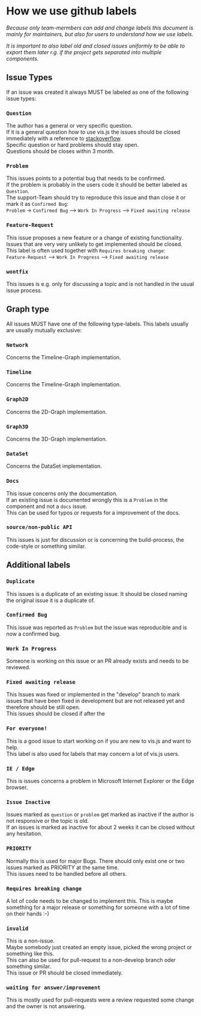 # How we use github labels

*Because only team-mermbers can add and change labels this document is mainly for maintainers, but also for users to understand how we use labels.*

*It is important to also label old and closed issues uniformly to be able to export them later r.g. if the project gets separated into multiple components.*


## Issue Types
If an issue was created it always MUST be labeled as one of the following issue types:

### `Question`
The author has a general or very specific question.<br>
If it is a general question how to use vis.js the issues should be closed immediately with a reference to [stackoverflow](https://stackoverflow.com/questions/tagged/vis.js).<br>
Specific question or hard problems should stay open.<br>
Questions should be closes within 3 month.

### `Problem`
This issues points to a potential bug that needs to be confirmed.<br>
If the problem is probably in the users code it should be better labeled as `Question`.<br>
The support-Team should try to reproduce this issue and than close it or mark it as `Confirmed Bug`:<br>
`Problem` -> `Confirmed Bug` --> `Work In Progress` --> `Fixed awaiting release`

### `Feature-Request`
This issue proposes a new feature or a change of existing functionality. Issues that are very very unlikely to get implemented should be closed.<br>
This label is often used together with `Requires breaking change`: <br>
`Feature-Request` --> `Work In Progress` --> `Fixed awaiting release`

### `wontfix`
This issues is e.g. only for discussing a topic and is not handled in the usual issue process.


## Graph type
All issues MUST have one of the following type-labels. This labels usually are usually mutually exclusive:

### `Network`
Concerns the Timeline-Graph implementation.

### `Timeline`
Concerns the Timeline-Graph implementation.

### `Graph2D`
Concerns the 2D-Graph implementation.

### `Graph3D`
Concerns the 3D-Graph implementation.

### `DataSet`
Concerns the DataSet implementation.

### `Docs`
This issue concerns only the documentation.<br>
If an existing issue is documented wrongly this is a `Problem` in the component and not a `docs` issue.<br>
This can be used for typos or requests for a improvement of the docs.

### `source/non-public API`
This issues is just for discussion or is concerning the build-process, the code-style or something similar.


## Additional labels

### `Duplicate`
This issues is a duplicate of an existing issue. It should be closed naming the original issue it is a duplicate of.

### `Confirmed Bug`
This issue was reported as `Problem` but the issue was reproducible and is now a confirmed bug.

### `Work In Progress`
Someone is working on this issue or an PR already exists and needs to be reviewed.<br>

### `Fixed awaiting release`
This Issues was fixed or implemented in the "develop" branch to mark issues that have been fixed in development but are not released yet and therefore should be still open.<br>
This issues should be closed if after the

### `For everyone!`
This is a good issue to start working on if you are new to vis.js and want to help.<br>
This label is also used for labels that may concern a lot of vis.js users.

### `IE / Edge`
This is issues concerns a problem in Microsoft Internet Explorer or the Edge browser.<br>

### `Issue Inactive`
Issues marked as `question` or `problem` get marked as inactive if the author is not responsive or the topic is old.<br>
If an issues is marked as inactive for about 2 weeks it can be closed without any hesitation.

### `PRIORITY`
Normally this is used for major Bugs. There should only exist one or two issues marked as PRIORITY at the same time.<br>
This issues need to be handled before all others.

### `Requires breaking change`
A lot of code needs to be changed to implement this. This is maybe something for a major release or something for someone with a lot of time on their hands :-)

### `invalid`
This is a non-issue.<br>
Maybe somebody just created an empty issue, picked the wrong project or something like this.<br>
This can also be used for pull-request to a non-develop branch oder something similar.<br>
This issue or PR should be closed immediately.

### `waiting for answer/improvement`
This is mostly used for pull-requests were a review requested some change and the owner is not answering.
